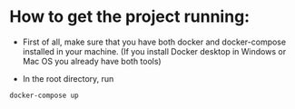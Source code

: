 # How to get the project running:

- First of all, make sure that you have both docker and docker-compose installed in your machine. (If you install Docker desktop in Windows or Mac OS you already have both tools)

- In the root directory, run

`docker-compose up`
